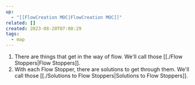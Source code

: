 ```yaml
---
up:
  - "[[FlowCreation MOC|FlowCreation MOC]]"
related: []
created: 2023-08-20T07:08:29
tags:
  - map
---
```


1. There are things that get in the way of flow. We'll call those [[./Flow Stoppers|Flow Stoppers]].
2. With each Flow Stopper, there are solutions to get through them. We'll call those [[./Solutions to Flow Stoppers|Solutions to Flow Stoppers]].